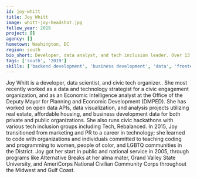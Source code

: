```yaml
---
id: joy-whitt
title: Joy Whitt
image: whitt-joy-headshot.jpg
fellow_year: 2019
project: []
agency: []
hometown: Washington, DC
region: south
bio_short: Developer, data analyst, and tech inclusion leader. Over 13 years of civic engagement and public service experience.
tags: ['south', '2019']
skills: ['backend development', 'business development', 'data', 'frontend development', 'policy']
---
```


Joy Whitt is a developer, data scientist, and civic tech organizer.. She most recently worked as a data and technology strategist for a civic engagement organization, and as an Economic Intelligence analyst at the Office of the Deputy Mayor for Planning and Economic Development (DMPED). She has worked on open data APIs, data visualization, and analysis projects utilizing real estate, affordable housing, and business development data for both private and public organizations. She also runs civic hackathons with various tech inclusion groups including Tech, Rebalanced. In 2015, Joy transitioned from marketing and PR to a career in technology; she learned to code with organizations and individuals committed to teaching coding and programming to women, people of color, and LGBTQ communities in the District. Joy got her start in public and national service in 2005, through programs like Alternative Breaks at her alma mater, Grand Valley State University, and AmeriCorps National Civilian Community Corps throughout the Midwest and Gulf Coast.
